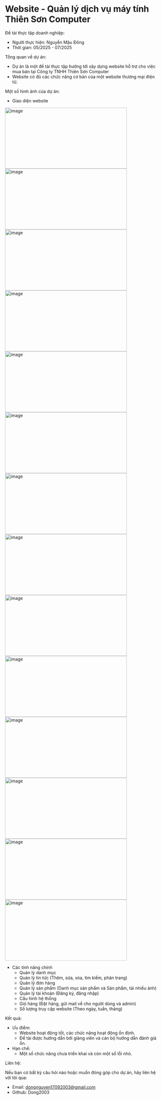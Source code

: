 # Website - Quản lý dịch vụ máy tính Thiên Sơn Computer
Đề tài thực tập doanh nghiệp:
  - Người thực hiện: Nguyễn Mậu Đông
  - Thời gian: 05/2025 - 07/2025

Tổng quan về dự án:
- Dự án là một đề tài thực tập hướng tới xây dựng website hỗ trợ cho việc mua bán tại Công ty TNHH Thiên Sơn Computer
- Website có đủ các chức năng cơ bản của một website thương mại điện tử.

Một số hình ảnh của dự án:
  - Giao diện website

<img width="400" height="200" alt="image" src="https://github.com/user-attachments/assets/0f797054-f98c-44f8-889c-6245c42b20b9" />
<img width="400" height="200" alt="image" src="https://github.com/user-attachments/assets/30d00989-2cba-4fee-a07f-fbab36b5d141" />
<img width="400" height="200" alt="image" src="https://github.com/user-attachments/assets/7c551321-4eaf-4c37-bd2d-83ca42f4f71f" />
<img width="400" height="200" alt="image" src="https://github.com/user-attachments/assets/3ec2ae25-a9e1-4748-a02c-3782a42fe2e2" />
<img width="400" height="200" alt="image" src="https://github.com/user-attachments/assets/a643b5b5-f34b-445c-8752-d20638388365" />
<img width="400" height="200" alt="image" src="https://github.com/user-attachments/assets/f514d09b-5e24-4c52-971d-8dd0cae96d9a" />
<img width="400" height="200" alt="image" src="https://github.com/user-attachments/assets/971cde3b-25c9-4daa-89ca-7599a10e1de9" />
<img width="400" height="200" alt="image" src="https://github.com/user-attachments/assets/8a51fb32-5008-4dc2-a9d7-a07ae4487b00" />
<img width="400" height="200" alt="image" src="https://github.com/user-attachments/assets/c6772eae-f8c5-4d47-ae3a-59c248752fac" />
<img width="400" height="200" alt="image" src="https://github.com/user-attachments/assets/2359dd6b-2ba8-4ac0-80ea-3ffef15f9373" />
<img width="400" height="200" alt="image" src="https://github.com/user-attachments/assets/ce988abf-6e44-47be-acf0-9dbf3dc5ed01" />
<img width="400" height="200" alt="image" src="https://github.com/user-attachments/assets/4888a939-7fc5-475c-865a-e3efed540bfa" />
<img width="400" height="200" alt="image" src="https://github.com/user-attachments/assets/275df88c-eddd-4e86-a214-1d99302ea643" />
<img width="400" height="200" alt="image" src="https://github.com/user-attachments/assets/c37241a6-1eaa-4743-9a0e-55341690f88b" />

- Các tính năng chính
    - Quản lý danh mục
    - Quản lý tin tức (Thêm, sửa, xóa, tìm kiếm, phân trang)
    - Quản lý đơn hàng
    - Quản lý sản phẩm (Danh mục sản phẩm và Sản phẩm, tải nhiều ảnh)
    - Quản lý tài khoản (Đăng ký, đăng nhập)
    - Cấu hình hệ thống
    - Giỏ hàng (Đặt hàng, gửi mail về cho người dùng và admin)
    - Số lượng truy cập website (Theo ngày, tuần, tháng)

Kết quả:
- Ưu điểm:
    - Website hoạt động tốt, các chức năng hoạt động ổn định.
    - Đề tài được hướng dẫn bởi giảng viên và cán bộ hướng dẫn đánh giá ổn.
- Hạn chế:
    - Một số chức năng chưa triển khai và còn một số lỗi nhỏ.

Liên hệ:

Nếu bạn có bất kỳ câu hỏi nào hoặc muốn đóng góp cho dự án, hãy liên hệ với tôi qua:
- Email: dongnguyen17092003@gmail.com
- Github: Dong2003











